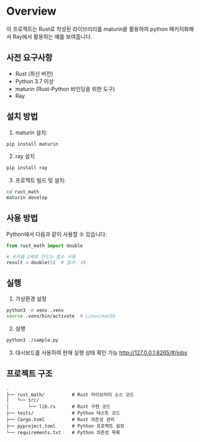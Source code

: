 # Overview

이 프로젝트는 Rust로 작성된 라이브러리를 maturin을 활용하여 python 패키지화해서 Ray에서 활용하는 예를 보여줍니다.

## 사전 요구사항

- Rust (최신 버전)
- Python 3.7 이상
- maturin (Rust-Python 바인딩을 위한 도구)
- Ray

## 설치 방법

1. maturin 설치:
```bash
pip install maturin
```

2. ray 설치 
 ```bash
pip install ray
```  

3. 프로젝트 빌드 및 설치:
```bash
cd rust_math
maturin develop
```

## 사용 방법
Python에서 다음과 같이 사용할 수 있습니다:

```python
from rust_math import double

# 숫자를 2배로 만드는 함수 사용
result = double(5)  # 결과: 10
```

## 실행 
1. 가상환경 설정
```bash
python3 -m venv .venv
source .venv/bin/activate  # Linux/macOS
```
2. 실행 
```bash
python3 ./sample.py
```
3. 대시보드를 사용하여 현재 실행 상태 확인 가능 http://127.0.0.1:8265/#/jobs


## 프로젝트 구조

```
.
├── rust_math/          # Rust 라이브러리 소스 코드
│   └── src/
│       └── lib.rs      # Rust 구현 코드
├── tests/              # Python 테스트 코드
├── Cargo.toml          # Rust 의존성 관리
├── pyproject.toml      # Python 프로젝트 설정
└── requirements.txt    # Python 의존성 목록
```

